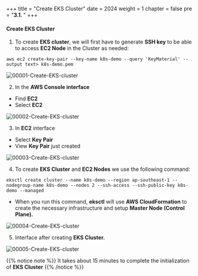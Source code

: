 +++
title = "Create EKS Cluster"
date = 2024
weight = 1
chapter = false
pre = "<b>3.1. </b>"
+++

#### Create EKS Cluster
1. To create **EKS cluster**, we will first have to generate **SSH key** to be able to access **EC2 Node** in the Cluster as needed:
```
aws ec2 create-key-pair --key-name k8s-demo --query 'KeyMaterial' --output text> k8s-demo.pem

```
![00001-Create-EKS-cluster](../images/3-Create-EKS-cluster/1-Create-EKS-Cluster/00001-Create-EKS-Cluster.png?width=90pc)

2. In the **AWS Console interface**
- Find **EC2**
- Select **EC2**

![00002-Create-EKS-cluster](../images/3-Create-EKS-cluster/1-Create-EKS-Cluster/00002-Create-EKS-Cluster.png?width=90pc)

3. In **EC2** interface
- Select **Key Pair**
- View **Key Pair** just created

![00003-Create-EKS-cluster](../images/3-Create-EKS-cluster/1-Create-EKS-Cluster/00003-Create-EKS-Cluster.png?width=90pc)

4. To create **EKS Cluster** and **EC2 Nodes** we use the following command:
```
eksctl create cluster --name k8s-demo --region ap-southeast-1 --nodegroup-name k8s-demo --nodes 2 --ssh-access --ssh-public-key k8s-demo --managed
```

- When you run this command, **eksctl** will use **AWS CloudFormation** to create the necessary infrastructure and setup **Master Node **(Control Plane).****

![00004-Create-EKS-cluster](../images/3-Create-EKS-cluster/1-Create-EKS-Cluster/00004-Create-EKS-Cluster.png?width=90pc)

5. Interface after creating **EKS Cluster.**

![00005-Create-EKS-cluster](../images/3-Create-EKS-cluster/1-Create-EKS-Cluster/00005-Create-EKS-Cluster.png?width=90pc)

{{% notice note %}}
It takes about 15 minutes to complete the initialization of **EKS Cluster**
{{% /notice %}}
